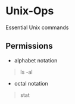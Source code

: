 # Unix-Ops
Essential Unix commands


## Permissions
* alphabet notation
> ls -al <file>

* octal notation
> stat <file>
